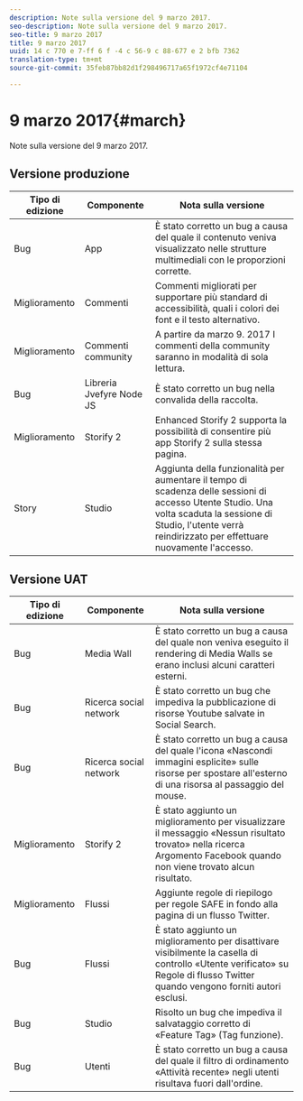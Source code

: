 ```yaml
---
description: Note sulla versione del 9 marzo 2017.
seo-description: Note sulla versione del 9 marzo 2017.
seo-title: 9 marzo 2017
title: 9 marzo 2017
uuid: 14 c 770 e 7-ff 6 f -4 c 56-9 c 88-677 e 2 bfb 7362
translation-type: tm+mt
source-git-commit: 35feb87bb82d1f298496717a65f1972cf4e71104

---
```



# 9 marzo 2017{#march}

Note sulla versione del 9 marzo 2017.

## Versione produzione

| **Tipo di edizione** | **Componente** | **Nota sulla versione** |
|---|---|---|
| Bug | App | È stato corretto un bug a causa del quale il contenuto veniva visualizzato nelle strutture multimediali con le proporzioni corrette. |
| Miglioramento | Commenti | Commenti migliorati per supportare più standard di accessibilità, quali i colori dei font e il testo alternativo. |
| Miglioramento | Commenti community | A partire da marzo 9. 2017 I commenti della community saranno in modalità di sola lettura. |
| Bug | Libreria Jvefyre Node JS | È stato corretto un bug nella convalida della raccolta. |
| Miglioramento | Storify 2 | Enhanced Storify 2 supporta la possibilità di consentire più app Storify 2 sulla stessa pagina. |
| Story | Studio | Aggiunta della funzionalità per aumentare il tempo di scadenza delle sessioni di accesso Utente Studio. Una volta scaduta la sessione di Studio, l&#39;utente verrà reindirizzato per effettuare nuovamente l&#39;accesso. |

## Versione UAT

| **Tipo di edizione** | **Componente** | **Nota sulla versione** |
|---|---|---|
| Bug | Media Wall | È stato corretto un bug a causa del quale non veniva eseguito il rendering di Media Walls se erano inclusi alcuni caratteri esterni. |
| Bug | Ricerca social network | È stato corretto un bug che impediva la pubblicazione di risorse Youtube salvate in Social Search. |
| Bug | Ricerca social network | È stato corretto un bug a causa del quale l&#39;icona «Nascondi immagini esplicite» sulle risorse per spostare all&#39;esterno di una risorsa al passaggio del mouse. |
| Miglioramento | Storify 2 | È stato aggiunto un miglioramento per visualizzare il messaggio «Nessun risultato trovato» nella ricerca Argomento Facebook quando non viene trovato alcun risultato. |
| Miglioramento | Flussi | Aggiunte regole di riepilogo per regole SAFE in fondo alla pagina di un flusso Twitter. |
| Bug | Flussi | È stato aggiunto un miglioramento per disattivare visibilmente la casella di controllo «Utente verificato» su Regole di flusso Twitter quando vengono forniti autori esclusi. |
| Bug | Studio | Risolto un bug che impediva il salvataggio corretto di «Feature Tag» (Tag funzione). |
| Bug | Utenti | È stato corretto un bug a causa del quale il filtro di ordinamento «Attività recente» negli utenti risultava fuori dall&#39;ordine. |

